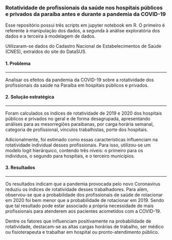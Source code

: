 
### Rotatividade de profissionais da saúde nos hospitais públicos e privados da paraíba antes e durante a pandemia da COVID-19

Esse repositório possui três scripts em jupyter notebook em R. O primeiro é referente à manipulação dos dados, a segunda à análise exploratória dos dados e a terceira à modelagem de dados. 

Utilizaram-se dados do Cadastro Nacional de Estabelecimentos de Saúde (CNES), extraídos do site do DataSUS.

####  1. Problema
<hr class="style1">

Analisar os efeitos da pandemia da COVID-19 sobre a rotatividade dos profissionais da saúde na Paraíba em hospitais públicos e privados. 

#### 2. Solução estratégica 
<hr class="style1">

Foram calculados os índices de rotatividade de 2019 e 2020 dos hospitais públicos e privados no geral e de forma desagrupada, apresentando análises para as mesorregiões paraibanas, por carga horária semanal, categoria de profissional, vínculos trabalhistas, porte dos hospitais.

Adicionalmente, foi estimado como essas características influenciam na rotatividade individual desses profissionais. Para isso, utilizou-se um modelo logit hierárquico, contendo três níveis: o primeiro para os indivíduos, o segundo para hospitais, e o terceiro municípios.

####  3. Resultados
<hr class="style1">

Os resultados indicam que a pandemia provocada pelo novo Coronavírus reduziu os índices de rotatividade desses trabalhadores. Para além, observou-se que a probabilidade dos profissionais de saúde de rotacionar em 2020 foi bem menor que a probabilidade de rotacionar em 2019. Sendo que tal resultado pode estar associado a própria necessidade de mais profissionais para  atenderem aos pacientes acometidos com a COVID-19. 

Dentre os fatores que influenciam positivamente na probabilidade de rotatividade, destacam-se as altas cargas horárias de trabalho, ser médico ou fisioterapeuta e trabalhar em hospital ou pronto-atendimento público. 


